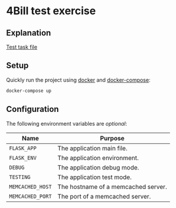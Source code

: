 4Bill test exercise
===========

## Explanation
[Test task file](4bill_test_task.pdf)

## Setup
Quickly run the project using [docker](https://www.docker.com/) and [docker-compose](https://docs.docker.com/compose/):
```bash
docker-compose up
```

## Configuration

The following environment variables are *optional*:

| Name              | Purpose                                          |
|-------------------|--------------------------------------------------|
| `FLASK_APP`       | The application main file.                       |
| `FLASK_ENV`       | The application environment.                     |
| `DEBUG`           | The application debug mode.                      |
| `TESTING`         | The application test mode.                       |
| `MEMCACHED_HOST`  | The hostname of a memcached server.              |
| `MEMCACHED_PORT`  | The port of a memcached server.                  |